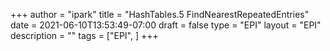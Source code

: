 +++
author = "ipark"
title = "HashTables.5 FindNearestRepeatedEntries"
date =  2021-06-10T13:53:49-07:00
draft =  false
type = "EPI"
layout = "EPI"
description = ""
tags = ["EPI", 
]
+++
